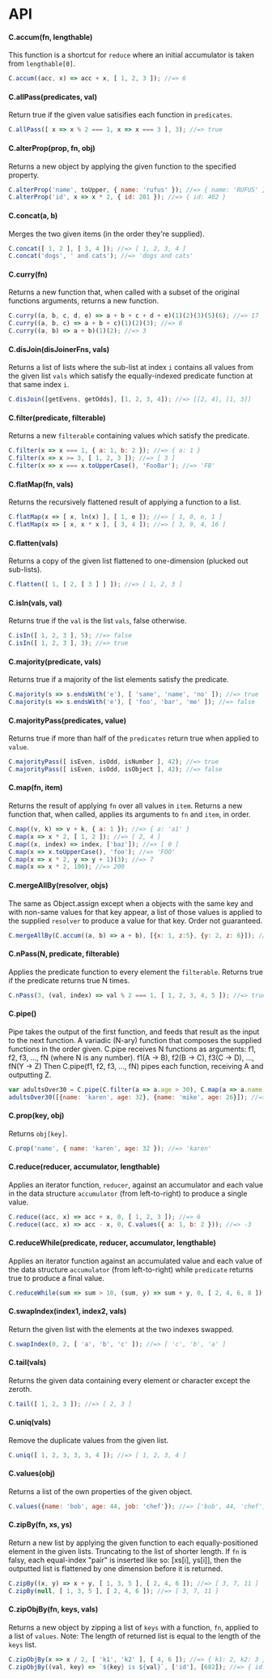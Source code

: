 # API

#### C.accum(fn, lengthable)
This function is a shortcut for `reduce` where an initial accumulator is taken from `lengthable[0]`.
```javascript
C.accum((acc, x) => acc + x, [ 1, 2, 3 ]); //=> 6
```

#### C.allPass(predicates, val)
Return true if the given value satisifies each function in `predicates`.
```javascript
C.allPass([ x => x % 2 === 1, x => x === 3 ], 3); //=> true
```

#### C.alterProp(prop, fn, obj)
Returns a new object by applying the given function to the specified property.
```javascript
C.alterProp('name', toUpper, { name: 'rufus' }); //=> { name: 'RUFUS' }
C.alterProp('id', x => x * 2, { id: 201 }); //=> { id: 402 }
```

#### C.concat(a, b)
Merges the two given items (in the order they're supplied).
```javascript
C.concat([ 1, 2 ], [ 3, 4 ]); //=> [ 1, 2, 3, 4 ]
C.concat('dogs', ' and cats'); //=> 'dogs and cats'
```

#### C.curry(fn)
Returns a new function that, when called with a subset of the original
functions arguments, returns a new function.
```javascript
C.curry((a, b, c, d, e) => a + b + c + d + e)(1)(2)(3)(5)(6); //=> 17
C.curry((a, b, c) => a + b + c)(1)(2)(3); //=> 6
C.curry((a, b) => a + b)(1)(2); //=> 3
```

#### C.disJoin(disJoinerFns, vals)
Returns a list of lists where the sub-list at index `i` contains all values
from the given list `vals` which satisfy the equally-indexed predicate
function at that same index `i`.
```javascript
C.disJoin([getEvens, getOdds], [1, 2, 3, 4]); //=> [[2, 4], [1, 3]]
```

#### C.filter(predicate, filterable)
Returns a new `filterable` containing values which satisfy the predicate.
```javascript
C.filter(x => x === 1, { a: 1, b: 2 }); //=> { a: 1 }
C.filter(x => x >= 3, [ 1, 2, 3 ]); //=> [ 3 ]
C.filter(x => x === x.toUpperCase(), 'FooBar'); //=> 'FB'
```

#### C.flatMap(fn, vals)
Returns the recursively flattened result of applying a function to a list.
```javascript
C.flatMap(x => [ x, ln(x) ], [ 1, e ]); //=> [ 1, 0, e, 1 ]
C.flatMap(x => [ x, x * x ], [ 3, 4 ]); //=> [ 3, 9, 4, 16 ]
```

#### C.flatten(vals)
Returns a copy of the given list flattened to one-dimension (plucked out sub-lists).
```javascript
C.flatten([ 1, [ 2, [ 3 ] ] ]); //=> [ 1, 2, 3 ]
```

#### C.isIn(vals, val)
Returns true if the `val` is the list `vals`, false otherwise.
```javascript
C.isIn([ 1, 2, 3 ], 5); //=> false
C.isIn([ 1, 2, 3 ], 3); //=> true
```

#### C.majority(predicate, vals)
Returns true if a majority of the list elements satisfy the predicate.
```javascript
C.majority(s => s.endsWith('e'), [ 'same', 'name', 'no' ]); //=> true
C.majority(s => s.endsWith('e'), [ 'foo', 'bar', 'me' ]); //=> false
```

#### C.majorityPass(predicates, value)
Returns true if more than half of the `predicates` return true when applied to `value`.
```javascript
C.majorityPass([ isEven, isOdd, isNumber ], 42); //=> true
C.majorityPass([ isEven, isOdd, isObject ], 42); //=> false
```

#### C.map(fn, item)
Returns the result of applying `fn` over all values in `item`.
Returns a new function that, when called, applies its arguments to `fn` and
`item`, in order.
```javascript
C.map((v, k) => v + k, { a: 1 }); //=> { a: 'a1' }
C.map(x => x * 2, [ 1, 2 ]); //=> [ 2, 4 ]
C.map((x, index) => index, ['baz']); //=> [ 0 ]
C.map(x => x.toUpperCase(), 'foo'); //=> 'FOO'
C.map(x => x * 2, y => y + 1)(3); //=> 7
C.map(x => x * 2, 100); //=> 200
```

#### C.mergeAllBy(resolver, objs)
The same as Object.assign except when a objects with the same key and with
non-same values for that key appear, a list of those values is applied to
the supplied `resolver` to produce a value for that key. Order not guaranteed.
```javascript
C.mergeAllBy(C.accum((a, b) => a + b), [{x: 1, z:5}, {y: 2, z: 6}]); //=> {x: 1, y: 2, z: 11}
```

#### C.nPass(N, predicate, filterable)
Applies the predicate function to every element the `filterable`.
Returns true if the predicate returns true N times.
```javascript
C.nPass(3, (val, index) => val % 2 === 1, [ 1, 2, 3, 4, 5 ]); //=> true
```

#### C.pipe()
Pipe takes the output of the first function, and feeds that result as the input to the next function.
A variadic (N-ary) function that composes the supplied functions in the order given.
C.pipe receives N functions as arguments: f1, f2, f3, ..., fN (where N is any number).
f1(A -> B), f2(B -> C), f3(C -> D), ..., fN(Y -> Z)
Then C.pipe(f1, f2, f3, ..., fN) pipes each function, receiving A and outputting Z.
```javascript
var adultsOver30 = C.pipe(C.filter(a => a.age > 30), C.map(a => a.name));
adultsOver30([{name: 'karen', age: 32}, {name: 'mike', age: 26}]); //=> 'karen'
```

#### C.prop(key, obj)
Returns `obj[key]`.
```javascript
C.prop('name', { name: 'karen', age: 32 }); //=> 'karen'
```

#### C.reduce(reducer, accumulator, lengthable)
Applies an iterator function, `reducer`, against an accumulator and each value
in the data structure `accumulator` (from left-to-right) to produce a single value.
```javascript
C.reduce((acc, x) => acc + x, 0, [ 1, 2, 3 ]); //=> 6
C.reduce((acc, x) => acc - x, 0, C.values({ a: 1, b: 2 })); //=> -3
```

#### C.reduceWhile(predicate, reducer, accumulator, lengthable)
Applies an iterator function against an accumulated value and each value
of the data structure `accumulator` (from left-to-right) while `predicate` returns true
to produce a final value.
```javascript
C.reduceWhile(sum => sum > 10, (sum, y) => sum + y, 0, [ 2, 4, 6, 8 ]); //=> 12
```

#### C.swapIndex(index1, index2, vals)
Return the given list with the elements at the two indexes swapped.
```javascript
C.swapIndex(0, 2, [ 'a', 'b', 'c' ]); //=> [ 'c', 'b', 'a' ]
```

#### C.tail(vals)
Returns the given data containing every element or character except the zeroth.
```javascript
C.tail([ 1, 2, 3 ]); //=> [ 2, 3 ]
```

#### C.uniq(vals)
Remove the duplicate values from the given list.
```javascript
C.uniq([ 1, 2, 3, 3, 3, 4 ]); //=> [ 1, 2, 3, 4 ]
```

#### C.values(obj)
Returns a list of the own properties of the given object.
```javascript
C.values({name: 'bob', age: 44, job: 'chef'}); //=> ['bob', 44, 'chef']
```

#### C.zipBy(fn, xs, ys)
Return a new list by applying the given function to each equally-positioned
element in the given lists. Truncating to the list of shorter length.
If `fn` is falsy, each equal-index "pair" is inserted like so: [xs[i], ys[i]],
then the outputted list is flattened by one dimension before it is returned.
```javascript
C.zipBy((x, y) => x + y, [ 1, 3, 5 ], [ 2, 4, 6 ]); //=> [ 3, 7, 11 ]
C.zipBy(null, [ 1, 3, 5 ], [ 2, 4, 6 ]); //=> [ 3, 7, 11 ]
```

#### C.zipObjBy(fn, keys, vals)
Returns a new object by zipping a list of `keys` with a function, `fn`,
applied to a list of `values`.
Note: The length of returned list is equal to the length of the `keys` list.
```javascript
C.zipObjBy(x => x / 2, [ 'k1', 'k2' ], [ 4, 6 ]); //=> { k1: 2, k2: 3 }
C.zipObjBy((val, key) => `${key} is ${val}`, ['id'], [682]); //=> { id: 'id is 682' }
```

